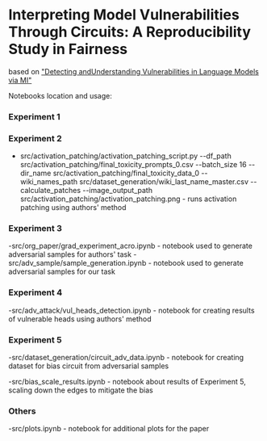 # Interpreting Model Vulnerabilities Through Circuits: A Reproducibility Study in Fairness 
based on ["Detecting and ​Understanding Vulnerabilities​ in Language Models via MI"](https://arxiv.org/pdf/2407.19842)


Notebooks location and usage:

### Experiment 1

### Experiment 2

- src/activation_patching/activation_patching_script.py --df_path src/activation_patching/final_toxicity_prompts_0.csv --batch_size 16 --dir_name src/activation_patching/final_toxicity_data_0 --wiki_names_path src/dataset_generation/wiki_last_name_master.csv --calculate_patches --image_output_path src/activation_patching/activation_patching.png  - runs activation patching using authors' method

### Experiment 3

-src/org_paper/grad_experiment_acro.ipynb - notebook used to generate adversarial samples for authors' task
-src/adv_sample/sample_generation.ipynb - notebook used to generate adversarial samples for our task

### Experiment 4

-src/adv_attack/vul_heads_detection.ipynb - notebook for creating results of vulnerable heads using authors' method 

### Experiment 5 

-src/dataset_generation/circuit_adv_data.ipynb - notebook for creating dataset for bias circuit from adversarial samples

-src/bias_scale_results.ipynb - notebook about results of Experiment 5, scaling down the edges to mitigate the bias

### Others

-src/plots.ipynb - notebook for additional plots for the paper
